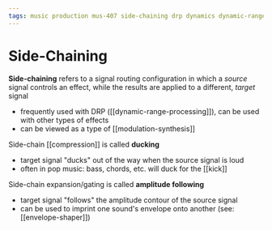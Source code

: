```yaml
---
tags: music production mus-407 side-chaining drp dynamics dynamic-range dynamic-range-processing compression
---
```


# Side-Chaining

**Side-chaining** refers to a signal routing configuration in which a _source_ signal controls an effect, while the results are applied to a different, _target_ signal

- frequently used with DRP ([[dynamic-range-processing]]), can be used with other types of effects
- can be viewed as a type of [[modulation-synthesis]]

Side-chain [[compression]] is called **ducking**

- target signal "ducks" out of the way when the source signal is loud
- often in pop music: bass, chords, etc. will duck for the [[kick]]

Side-chain expansion/gating is called **amplitude following**

- target signal "follows" the amplitude contour of the source signal
- can be used to imprint one sound's envelope onto another (see: [[envelope-shaper]])
